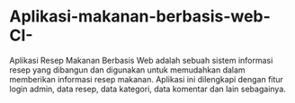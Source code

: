# Aplikasi-makanan-berbasis-web-CI-
Aplikasi Resep Makanan Berbasis Web adalah sebuah sistem informasi resep yang dibangun dan digunakan untuk memudahkan dalam memberikan informasi resep makanan. Aplikasi ini dilengkapi dengan fitur login admin, data resep, data kategori, data komentar dan lain sebagainya.
